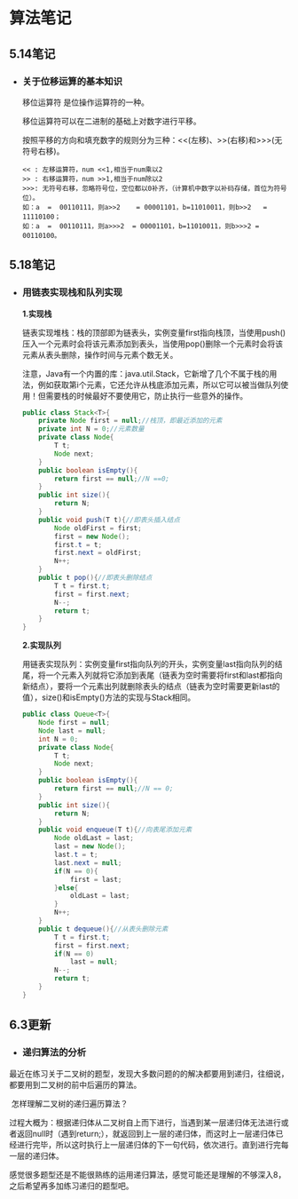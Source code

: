# 算法笔记

## 5.14笔记

- ### 关于位移运算的基本知识

  移位运算符 是位操作运算符的一种。

  移位运算符可以在二进制的基础上对数字进行平移。

  按照平移的方向和填充数字的规则分为三种：<<(左移)、>>(右移)和>>>(无符号右移)。

  ```
  << : 左移运算符，num <<1,相当于num乘以2
  >> : 右移运算符，num >>1,相当于num除以2
  >>>: 无符号右移，忽略符号位，空位都以0补齐，（计算机中数字以补码存储，首位为符号位）。
  如：a  =  00110111，则a>>2    = 00001101，b=11010011，则b>>2   =  11110100；  
  如：a  =  00110111，则a>>>2  = 00001101，b=11010011，则b>>>2 =  00110100。
  ```


## 5.18笔记

- ### 用链表实现栈和队列实现

  **1.实现栈**

  ​      链表实现堆栈：栈的顶部即为链表头，实例变量first指向栈顶，当使用push()压入一个元素时会将该元素添加到表头，当使用pop()删除一个元素时会将该元素从表头删除，操作时间与元素个数无关。 

  ​       注意，Java有一个内置的库：java.util.Stack，它新增了几个不属于栈的用法，例如获取第i个元素，它还允许从栈底添加元素，所以它可以被当做队列使用！但需要栈的时候最好不要使用它，防止执行一些意外的操作。 

  ```java
  public class Stack<T>{
      private Node first = null;//栈顶，即最近添加的元素
      private int N = 0;//元素数量
      private class Node{
          T t;
          Node next;
      }
      public boolean isEmpty(){
          return first == null;//N ==0;
      }
      public int size(){
          return N;
      }
      public void push(T t){//即表头插入结点
          Node oldFirst = first;
          first = new Node();
          first.t = t;
          first.next = oldFirst;
          N++;
      }
      public t pop(){//即表头删除结点
          T t = first.t;
          first = first.next;
          N--;
          return t;
      }
  }
  ```

  **2.实现队列**

  ​       用链表实现队列：实例变量first指向队列的开头，实例变量last指向队列的结尾，将一个元素入列就将它添加到表尾（链表为空时需要将first和last都指向新结点），要将一个元素出列就删除表头的结点（链表为空时需要更新last的值），size()和isEmpty()方法的实现与Stack相同。

  ```java
  public class Queue<T>{
      Node first = null;
      Node last = null;
      int N = 0;
      private class Node{
          T t;
          Node next;
      }
      public boolean isEmpty(){
          return first == null;//N == 0;
      }
      public int size(){
          return N;
      }
      public void enqueue(T t){//向表尾添加元素
          Node oldLast = last;
          last = new Node();
          last.t = t;
          last.next = null;
          if(N == 0){
              first = last;
          }else{
              oldLast = last;
          }
          N++;
      }
      public t dequeue(){//从表头删除元素
          T t = first.t;
          first = first.next;
          if(N == 0)
              last = null;
          N--;
          return t;
      }
  }
  ```

  

## 6.3更新

- ### 递归算法的分析

​       最近在练习关于二叉树的题型，发现大多数问题的的解决都要用到递归，往细说，都要用到二叉树的前中后遍历的算法。

​        怎样理解二叉树的递归遍历算法？

​         过程大概为：根据递归体从二叉树自上而下进行，当遇到某一层递归体无法进行或者返回null时（遇到return;），就返回到上一层的递归体，而这时上一层递归体已经进行完毕，所以这时执行上一层递归体的下一句代码，依次进行。直到进行完每一层的递归体。

​        感觉很多题型还是不能很熟练的运用递归算法，感觉可能还是理解的不够深入8，之后希望再多加练习递归的题型吧。